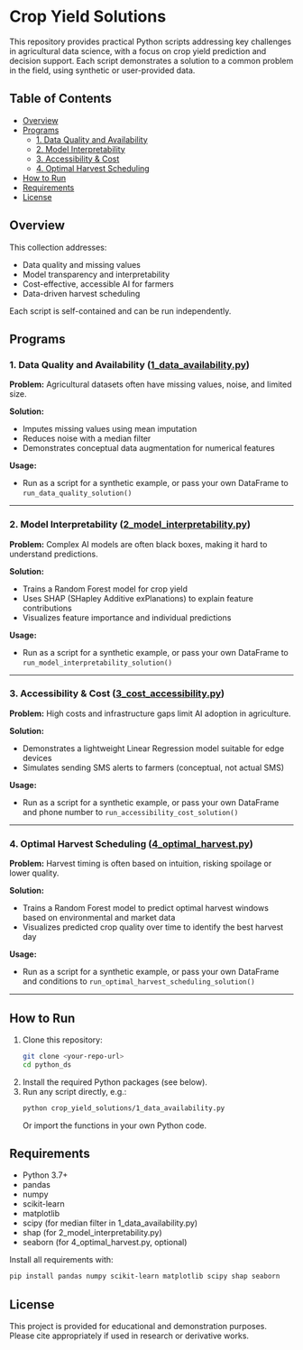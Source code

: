 # Crop Yield Solutions

This repository provides practical Python scripts addressing key challenges in agricultural data science, with a focus on crop yield prediction and decision support. Each script demonstrates a solution to a common problem in the field, using synthetic or user-provided data.

## Table of Contents
- [Overview](#overview)
- [Programs](#programs)
  - [1. Data Quality and Availability](#1-data-quality-and-availability)
  - [2. Model Interpretability](#2-model-interpretability)
  - [3. Accessibility & Cost](#3-accessibility--cost)
  - [4. Optimal Harvest Scheduling](#4-optimal-harvest-scheduling)
- [How to Run](#how-to-run)
- [Requirements](#requirements)
- [License](#license)

## Overview
This collection addresses:
- Data quality and missing values
- Model transparency and interpretability
- Cost-effective, accessible AI for farmers
- Data-driven harvest scheduling

Each script is self-contained and can be run independently.

## Programs

### 1. Data Quality and Availability ([1_data_availability.py](/1_data_availability.py))
**Problem:** Agricultural datasets often have missing values, noise, and limited size.

**Solution:**
- Imputes missing values using mean imputation
- Reduces noise with a median filter
- Demonstrates conceptual data augmentation for numerical features

**Usage:**
- Run as a script for a synthetic example, or pass your own DataFrame to `run_data_quality_solution()`

---

### 2. Model Interpretability ([2_model_interpretability.py](/2_model_interpretability.py))
**Problem:** Complex AI models are often black boxes, making it hard to understand predictions.

**Solution:**
- Trains a Random Forest model for crop yield
- Uses SHAP (SHapley Additive exPlanations) to explain feature contributions
- Visualizes feature importance and individual predictions

**Usage:**
- Run as a script for a synthetic example, or pass your own DataFrame to `run_model_interpretability_solution()`

---

### 3. Accessibility & Cost ([3_cost_accessibility.py](/3_cost_accessibility.py))
**Problem:** High costs and infrastructure gaps limit AI adoption in agriculture.

**Solution:**
- Demonstrates a lightweight Linear Regression model suitable for edge devices
- Simulates sending SMS alerts to farmers (conceptual, not actual SMS)

**Usage:**
- Run as a script for a synthetic example, or pass your own DataFrame and phone number to `run_accessibility_cost_solution()`

---

### 4. Optimal Harvest Scheduling ([4_optimal_harvest.py](/4_optimal_harvest.py))
**Problem:** Harvest timing is often based on intuition, risking spoilage or lower quality.

**Solution:**
- Trains a Random Forest model to predict optimal harvest windows based on environmental and market data
- Visualizes predicted crop quality over time to identify the best harvest day

**Usage:**
- Run as a script for a synthetic example, or pass your own DataFrame and conditions to `run_optimal_harvest_scheduling_solution()`

---

## How to Run
1. Clone this repository:
   ```bash
   git clone <your-repo-url>
   cd python_ds
   ```
2. Install the required Python packages (see below).
3. Run any script directly, e.g.:
   ```bash
   python crop_yield_solutions/1_data_availability.py
   ```
   Or import the functions in your own Python code.

## Requirements
- Python 3.7+
- pandas
- numpy
- scikit-learn
- matplotlib
- scipy (for median filter in 1_data_availability.py)
- shap (for 2_model_interpretability.py)
- seaborn (for 4_optimal_harvest.py, optional)

Install all requirements with:
```bash
pip install pandas numpy scikit-learn matplotlib scipy shap seaborn
```

## License
This project is provided for educational and demonstration purposes. Please cite appropriately if used in research or derivative works. 
